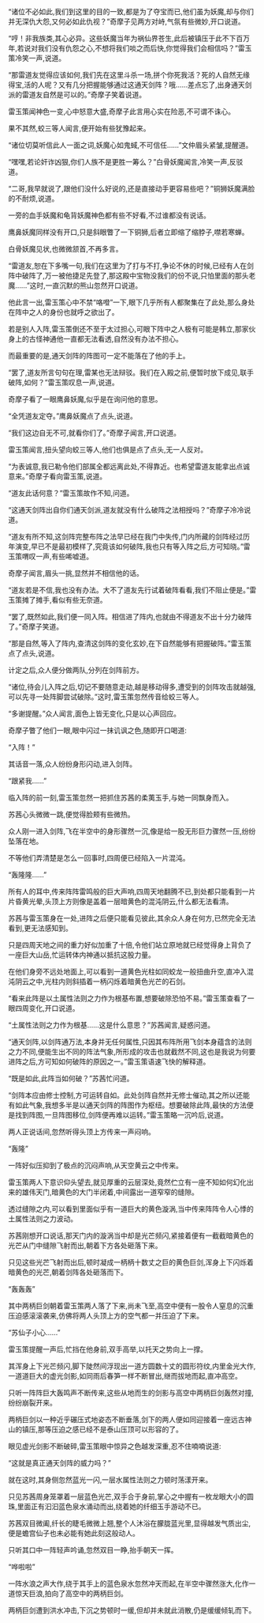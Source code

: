 
“诸位不必如此,我们到这里的目的一致,都是为了夺宝而已,他们虽为妖魔,却与你们并无深仇大怨,又何必如此仇视？”奇摩子见两方对峙,气氛有些微妙,开口说道。

“哼！非我族类,其心必异。这些妖魔当年为祸仙界苍生,此后被镇压于此不下百万年,若说对我们没有仇怨之心,不想将我们啖之而后快,你觉得我们会相信吗？”雷玉策冷笑一声,说道。

“那雷道友觉得应该如何,我们先在这里斗杀一场,拼个你死我活？死的人自然无缘得宝,活的人呢？又有几分把握能够通过这通天剑阵？哦……差点忘了,出身通天剑派的雷道友自然是可以的。”奇摩子笑着说道。

雷玉策闻神色一变,心中怒意大盛,奇摩子此言用心实在险恶,不可谓不诛心。

果不其然,蛟三等人闻言,便开始有些犹豫起来。

“诸位切莫听信此人一面之词,妖魔心如鬼蜮,不可信任……”文仲眉头紧皱,提醒道。

“嘿嘿,若论奸诈凶狠,你们人族不是更胜一筹么？”白骨妖魔闻言,冷笑一声,反驳道。

“二哥,我早就说了,跟他们没什么好说的,还是直接动手更容易些吧？”铜狮妖魔满脸的不耐烦,说道。

一旁的血手妖魔和龟背妖魔神色都有些不好看,不过谁都没有说话。

鹰鼻妖魔同样没有开口,只是斜眼瞥了一下铜狮,后者立即缩了缩脖子,噤若寒蝉。

白骨妖魔见状,也微微颔首,不再多言。

“雷道友,恕在下多嘴一句,我们在这里为了打与不打,争论不休的时候,已经有人在剑阵中破阵了,万一被他捷足先登了,那这殿中宝物没我们的份不说,只怕里面的那头老魔……”这时,一直沉默的熊山忽然开口说道。

他此言一出,雷玉策心中不禁“咯噔”一下,眼下几乎所有人都聚集在了此处,那么身处在阵中之人的身份也就呼之欲出了。

若是别人入阵,雷玉策倒还不至于太过担心,可眼下阵中之人极有可能是韩立,那家伙身上的古怪神通他一直都无法看透,自然没有办法不担心。

而最重要的是,通天剑阵的阵图可一定不能落在了他的手上。

“罢了,道友所言句句在理,雷某也无法辩驳。我们在入殿之前,便暂时放下成见,联手破阵,如何？”雷玉策叹息一声,说道。

奇摩子看了一眼鹰鼻妖魔,似乎是在询问他的意思。

“全凭道友定夺。”鹰鼻妖魔点了点头,说道。

“我们这边自无不可,就看你们了。”奇摩子闻言,开口说道。

雷玉策闻言,扭头望向蛟三等人,他们也俱是点了点头,无一人反对。

“为表诚意,我已勒令他们部属全都远离此处,不得靠近。也希望雷道友能拿出点诚意来。”奇摩子看向雷玉策,说道。

“道友此话何意？”雷玉策故作不知,问道。

“这通天剑阵出自你们通天剑派,道友就没有什么破阵之法相授吗？”奇摩子冷冷说道。

“道友有所不知,这剑阵完整布阵之法早已经在我门中失传,门内所藏的剑阵经过历年演变,早已不是最初模样了,究竟该如何破阵,我也只有等入阵之后,方可知晓。”雷玉策喟叹一声,有些唏嘘道。

奇摩子闻言,眉头一挑,显然并不相信他的话。

“道友若是不信,我也没有办法。大不了道友先行试着破阵看看,我们不阻止便是。”雷玉策摊了摊手,看似有些无奈道。

“罢了,既然如此,我们便一同入阵。相信进了阵内,也就由不得道友不出十分力破阵了。”奇摩子笑道。

“那是自然,等入了阵内,查清这剑阵的变化玄妙,在下自然能够有把握破阵。”雷玉策点了点头,说道。

计定之后,众人便分做两队,分列在剑阵前方。

“诸位,待会儿入阵之后,切记不要随意走动,越是移动得多,遭受到的剑阵攻击就越强,可以先寻一处阵脚尝试破除。”这时,雷玉策忽然传音给蛟三等人。

“多谢提醒。”众人闻言,面色上皆无变化,只是以心声回应。

奇摩子瞥了他们一眼,眼中闪过一抹讥讽之色,随即开口喝道:

“入阵！”

其话音一落,众人纷纷身形闪动,进入剑阵。

“跟紧我……”

临入阵的前一刻,雷玉策忽然一把抓住苏茜的柔荑玉手,与她一同飘身而入。

苏茜心头微微一跳,便觉得脸颊有些微热。

众人刚一进入剑阵,飞在半空中的身形骤然一沉,像是给一股无形巨力骤然一压,纷纷坠落在地。

不等他们弄清楚是怎么一回事时,四周便已经陷入一片混沌。

“轰隆隆……”

所有人的耳中,传来阵阵雷鸣般的巨大声响,四周天地翻腾不已,到处都只能看到一片片昏黄光晕,头顶上方则像是盖着一层暗黄色的混沌阴云,什么都无法看清。

苏茜与雷玉策身在一处,进阵之后便只能看见彼此,其余众人身在何方,已然完全无法看到,更无法感知到。

只是四周天地之间的重力好似加重了十倍,令他们站立原地就已经觉得身上背负了一座巨大山岳,忙运转体内神通以抵抗这股力量。

在他们身旁不远处地面上,可以看到一道黄色光柱如同蛟龙一般扭曲升空,直冲入混沌阴云之中,光柱内则斜插着一柄闪烁着暗黄色光芒的石剑。

“看来此阵是以土属性法则之力作为根基布置,想要破除恐怕不易。”雷玉策查看了一眼四周变化,开口说道。

“土属性法则之力作为根基……这是什么意思？”苏茜闻言,疑惑问道。

“通天剑阵,以剑阵通万法,本身并无任何属性,只因其布阵所用飞剑本身蕴含的法则之力不同,便能生出不同的阵法气象,所形成的攻击也就截然不同,这也是我说为何要进阵之后,方可知如何破阵的原因之一。”雷玉策语速飞快的解释道。

“既是如此,此阵当如何破？”苏茜忙问道。

“剑阵本应由修士控制,方可运转自如。此处剑阵自然并无修士催动,其之所以还能有如此气象,我想多半是以通天剑阵的阵图作为枢纽。想要破除此阵,最快的方法便是找到阵图,一旦阵图移位,剑阵便再难以运转。”雷玉策略一沉吟后,说道。

两人正说话间,忽然听得头顶上方传来一声闷响。

“轰隆”

一阵好似压抑到了极点的沉闷声响,从天空黄云之中传来。

雷玉策两人下意识仰头望去,就见厚重的云层深处,竟然伫立有一座不知如何幻化出来的雄伟天门,暗黄色的大门半闭着,中间露出一道窄窄的缝隙。

透过缝隙之内,可以看到里面似乎有一道巨大的黄色漩涡,当中传来阵阵令人心悸的土属性法则之力波动。

苏茜刚想开口说话,那天门内的漩涡当中却是光芒频闪,紧接着便有一截截暗黄色的光芒从门中缝隙飞射而出,朝着下方各处砸落下来。

只见这些光芒飞射而出后,顿时凝成一柄柄十数丈之巨的黄色巨剑,浑身上下闪烁着暗黄色的光芒,朝着剑阵各处砸落而下。

“轰轰轰”

其中两柄巨剑朝着雷玉策两人落了下来,尚未飞至,高空中便有一股令人窒息的沉重压迫感滚滚袭来,仿佛将两人头顶上方的空气都一并压迫了下来。

“苏仙子小心……”

雷玉策提醒一声后,忙挡在他身前,双手高举,以托天之势向上一撑。

其浑身上下光芒频闪,脚下陡然间浮现出一道方圆数十丈的圆形符纹,内里金光大作,一道道巨大的虚光剑影,如同雨后春笋一样不断冒出,继而拔地而起,直冲高空。

只听一阵阵巨大轰鸣声不断传来,这些从地而生的剑影与高空中两柄巨剑轰然对撞,纷纷崩裂开来。

两柄巨剑以一种近乎碾压式地姿态不断垂落,剑下的两人便如同迎接着一座远古神山的镇压,那等压迫之感已经不是泰山压顶可以形容的了。

眼见虚光剑影不断破碎,雷玉策眼中惊异之色越发深重,忍不住喃喃说道:

“这就是真正通天剑阵的威力吗？”

就在这时,其身侧忽然蓝光一闪,一层水属性法则之力顿时荡漾开来。

只见苏茜周身笼罩着一层蓝色光芒,双手合于身前,掌心之中握有一枚龙眼大小的圆珠,里面正有汩汩蓝色泉水涌动而出,绕着她的纤细玉手游动不已。

苏茜双目微阖,纤长的睫毛微微上翘,整个人沐浴在朦胧蓝光里,显得越发气质出尘,便是蟾宫仙子也未必能有她此刻这般动人。

只听其口中一阵轻声吟诵,忽然双目一睁,抬手朝天一挥。

“哗啦啦”

一阵水浪之声大作,绕于其手上的蓝色泉水忽然冲天而起,在半空中骤然涨大,化作一道惊天巨浪,拍向了高空中的两柄巨剑。

两柄巨剑遭到洪水冲击,下沉之势顿时一缓,但却并未就此消散,仍是缓缓倾轧而下。